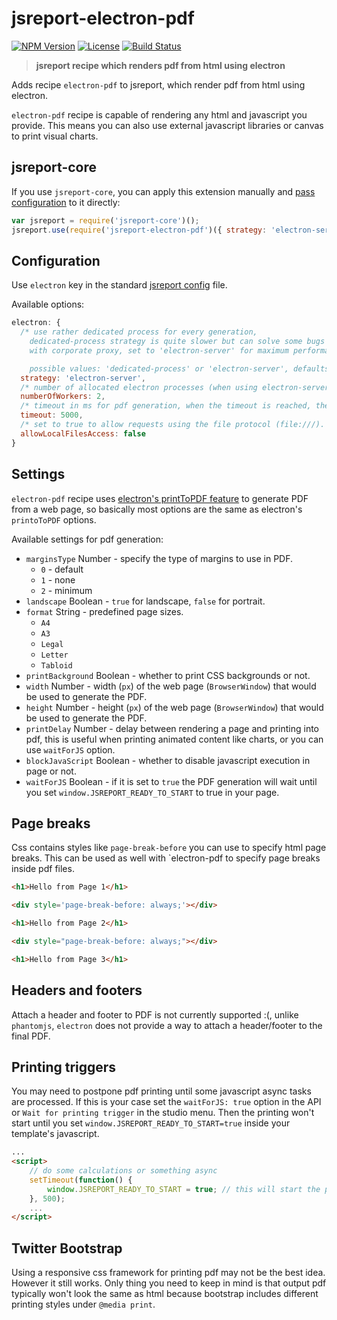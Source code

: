 # jsreport-electron-pdf
[![NPM Version](http://img.shields.io/npm/v/jsreport-electron-pdf.svg?style=flat-square)](https://npmjs.com/package/jsreport-electron-pdf)
[![License](http://img.shields.io/npm/l/jsreport-electron-pdf.svg?style=flat-square)](http://opensource.org/licenses/MIT)
[![Build Status](https://travis-ci.org/bjrmatos/jsreport-electron-pdf.png?branch=master)](https://travis-ci.org/bjrmatos/jsreport-electron-pdf)

> **jsreport recipe which renders pdf from html using electron**

Adds recipe `electron-pdf` to jsreport, which render pdf from html using electron.

`electron-pdf` recipe is capable of rendering any html and javascript you provide. This means you can also use external javascript libraries or canvas to print visual charts.

## jsreport-core

If you use `jsreport-core`, you can apply this extension manually and [pass configuration](#configuration) to it directly:

```js
var jsreport = require('jsreport-core')();
jsreport.use(require('jsreport-electron-pdf')({ strategy: 'electron-server' }));
```

## Configuration

Use `electron` key in the standard [jsreport config](https://github.com/jsreport/jsreport/blob/master/config.md) file.

Available options:

```js
electron: {
  /* use rather dedicated process for every generation, 
    dedicated-process strategy is quite slower but can solve some bugs 
    with corporate proxy, set to 'electron-server' for maximum performance. 

    possible values: 'dedicated-process' or 'electron-server', defaults to 'dedicated-process' */
  strategy: 'electron-server',
  /* number of allocated electron processes (when using electron-server strategy) */
  numberOfWorkers: 2,
  /* timeout in ms for pdf generation, when the timeout is reached, the conversion is cancelled */
  timeout: 5000,
  /* set to true to allow requests using the file protocol (file:///). defaults to false */
  allowLocalFilesAccess: false
}
```

## Settings

`electron-pdf` recipe uses [electron's printToPDF feature](http://electron.atom.io/docs/v0.35.0/api/web-contents/#webcontents-printtopdf-options-callback) to generate PDF from a web page, so basically most options are the same as electron's `printoToPDF` options.

Available settings for pdf generation:

- `marginsType` Number - specify the type of margins to use in PDF.
  - `0` - default
  - `1` - none
  - `2` - minimum
- `landscape` Boolean - `true` for landscape, `false` for portrait.
- `format` String - predefined page sizes.
  - `A4`
  - `A3`
  - `Legal`
  - `Letter`
  - `Tabloid` 
- `printBackground` Boolean - whether to print CSS backgrounds or not.
- `width` Number - width (`px`) of the web page (`BrowserWindow`) that would be used to generate the PDF.
- `height` Number - height (`px`) of the web page (`BrowserWindow`) that would be used to generate the PDF.
- `printDelay` Number - delay between rendering a page and printing into pdf, this is useful when printing animated content like charts, or you can use `waitForJS` option.
- `blockJavaScript` Boolean - whether to disable javascript execution in page or not.
- `waitForJS` Boolean - if it is set to `true` the PDF generation will wait until you set `window.JSREPORT_READY_TO_START` to true in your page.

## Page breaks

Css contains styles like `page-break-before` you can use to specify html page breaks. This can be used as well with `electron-pdf to specify page breaks inside pdf files.

```html
<h1>Hello from Page 1</h1>

<div style='page-break-before: always;'></div>

<h1>Hello from Page 2</h1>

<div style="page-break-before: always;"></div>

<h1>Hello from Page 3</h1>
```

## Headers and footers

Attach a header and footer to PDF is not currently supported :(, unlike `phantomjs`, `electron` does not provide a way to attach a header/footer to the final PDF.

## Printing triggers

You may need to postpone pdf printing until some javascript async tasks are processed. If this is your case set the `waitForJS: true` option in the API or `Wait for printing trigger` in the studio menu. Then the printing won't start until you set `window.JSREPORT_READY_TO_START=true` inside your template's javascript.

```html
...
<script>
    // do some calculations or something async
    setTimeout(function() {
        window.JSREPORT_READY_TO_START = true; // this will start the pdf printing
    }, 500);
    ...
</script>
```

## Twitter Bootstrap
Using a responsive css framework for printing pdf may not be the best idea. However it still works. Only thing you need to keep in mind is that output pdf typically won't look the same as html because bootstrap includes different printing styles under `@media print`.







